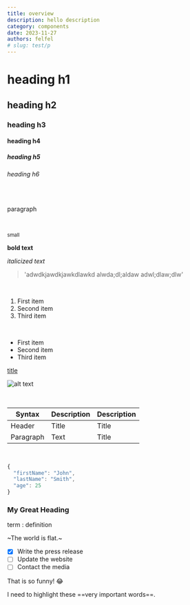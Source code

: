 ```yaml
---
title: overview
description: hello description
category: components
date: 2023-11-27
authors: felfel
# slug: test/p
---
```


# heading h1

## heading h2

### heading h3

#### heading h4

##### heading h5

###### heading h6

<br>

paragraph

<br>

<small>small</small>

**bold text**

_italicized text_

> 'adwdkjawdkjawkdlawkd
> alwda;dl;aldaw
> adwl;dlaw;dlw'

<br>

1. First item
2. Second item
3. Third item

<br>

- First item
- Second item
- Third item

[title](https://www.example.com)

![alt text](/fruitUI.png)

<br>

| Syntax    | Description | Description |
| --------- | ----------- | ----------- |
| Header    | Title       | Title       |
| Paragraph | Text        | Title       |

<br>

```js
{
  "firstName": "John",
  "lastName": "Smith",
  "age": 25
}
```



### My Great Heading 

term
: definition

~The world is flat.~

- [x] Write the press release 
- [ ] Update the website
- [ ] Contact the media

That is so funny! :joy:

I need to highlight these ==very important words==.
